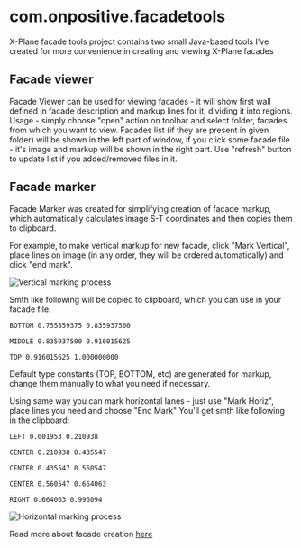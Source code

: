 # com.onpositive.facadetools
X-Plane facade tools project contains two small Java-based tools I've created for more convenience in creating and viewing X-Plane facades

## Facade viewer
Facade Viewer can be used for viewing facades - it will show first wall defined in facade description and markup lines for it, dividing it into regions.
Usage - simply choose "open" action on toolbar and select folder, facades from which you want to view. Facades list (if they are present in given folder) will be shown in the left part of window, if you click some facade file - it's image and markup will be shown in the right part. 
Use "refresh" button to update list if you added/removed files in it.

## Facade marker
Facade Marker was created for simplifying creation of facade markup, which automatically calculates image S-T coordinates and then copies them to clipboard.

For example, to make vertical markup for new facade, click "Mark Vertical", place lines on image (in any order, they will be ordered automatically) and click "end mark".

![Vertical marking process](https://32kda.github.io/com.onpositive.facadetools/marker1.png "Vertical marking process")

Smth like following will be copied to clipboard, which you can use in your facade file. 

`BOTTOM 0.755859375 0.835937500`  

`MIDDLE 0.835937500 0.916015625`  

`TOP 0.916015625 1.000000000`

Default type constants (TOP, BOTTOM, etc) are generated for markup, change them manually to what you need if necessary.

Using same way you can mark horizontal lanes - just use "Mark Horiz", place lines you need and choose "End Mark" You'll get smth like following in the clipboard:

`LEFT 0.001953 0.210938`

`CENTER 0.210938 0.435547`

`CENTER 0.435547 0.560547`

`CENTER 0.560547 0.664063`

`RIGHT 0.664063 0.996094`

![Horizontal marking process](https://32kda.github.io/com.onpositive.facadetools/marker2.png "Horizontal marking process")

Read more about facade creation [here](https://developer.x-plane.com/article/facade-creation/#Understanding_S-T_coordinates)
 
